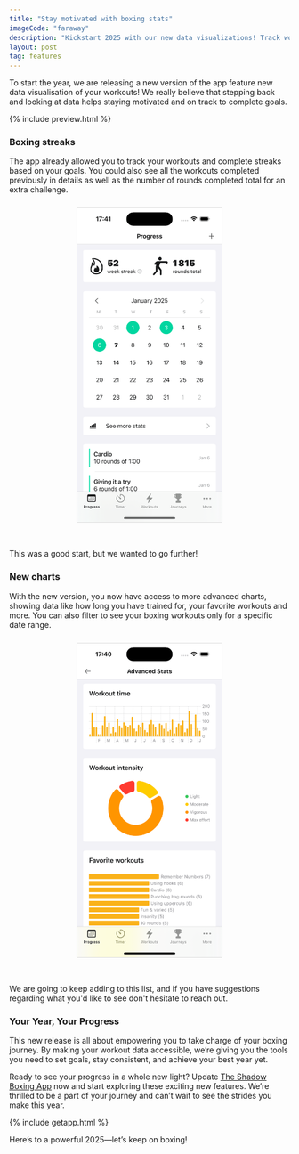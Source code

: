 ```yaml
---
title: "Stay motivated with boxing stats"
imageCode: "faraway"
description: "Kickstart 2025 with our new data visualizations! Track workouts, analyze trends, and stay motivated to achieve your boxing goals."
layout: post
tag: features
---
```


To start the year, we are releasing a new version of the app feature new data visualisation of your workouts! We really believe that stepping back and looking at data helps staying motivated and on track to complete goals.

{% include preview.html %}

### Boxing streaks

The app already allowed you to track your workouts and complete streaks based on your goals. You could also see all the workouts completed previously in details as well as the number of rounds completed total for an extra challenge. 

<div style='text-align: center'><img src='/assets/blog/screenshotCalendar.png' style='width: 260px;margin: 10px 0px 30px 0px; border: 1px solid #ddd;' alt='Boxing stats'/></div>

This was a good start, but we wanted to go further!

### New charts

With the new version, you now have access to more advanced charts, showing data like how long you have trained for, your favorite workouts and more. You can also filter to see your boxing workouts only for a specific date range.

<div style='text-align: center'><img src='/assets/blog/screenshotGraphs.png' style='width: 260px;margin: 10px 0px 30px 0px; border: 1px solid #ddd;' alt='Boxing stats'/></div>

We are going to keep adding to this list, and if you have suggestions regarding what you'd like to see don't hesitate to reach out.

### Your Year, Your Progress

This new release is all about empowering you to take charge of your boxing journey. By making your workout data accessible, we’re giving you the tools you need to set goals, stay consistent, and achieve your best year yet.

Ready to see your progress in a whole new light? Update [The Shadow Boxing App](/) now and start exploring these exciting new features. We’re thrilled to be a part of your journey and can’t wait to see the strides you make this year.

{% include getapp.html %}

Here’s to a powerful 2025—let’s keep on boxing!
